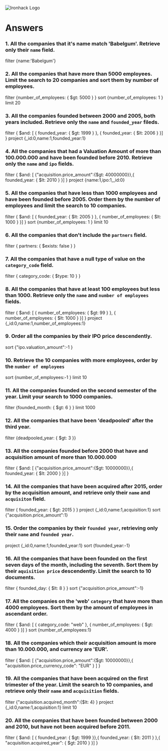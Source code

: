 ![Ironhack Logo](https://i.imgur.com/1QgrNNw.png)

# Answers

### 1. All the companies that it's name match 'Babelgum'. Retrieve only their `name` field.

filter {name:'Babelgum'}

### 2. All the companies that have more than 5000 employees. Limit the search to 20 companies and sort them by **number of employees**.

filter {number_of_employees: { $gt: 5000 } }
sort {number_of_employees: 1 }
limit 20

### 3. All the companies founded between 2000 and 2005, both years included. Retrieve only the `name` and `founded_year` fileds.

filter { $and: [ { founded_year: { $gt: 1999 } }, { founded_year: { $lt: 2006 } }] }
project {_id:0,name:1,founded_year:1}


### 4. All the companies that had a Valuation Amount of more than 100.000.000 and have been founded before 2010. Retrieve only the `name` and `ipo` fields.
filter { $and: [ {"acquisition.price_amount":{$gt: 40000000}},{ founded_year: { $lt: 2010 } }] }
project {name:1,ipo:1,_id:0}

### 5. All the companies that have less than 1000 employees and have been founded before 2005. Order them by the number of employees and limit the search to 10 companies.

filter { $and: [ { founded_year: { $lt: 2005 } }, { number_of_employees: { $lt: 1000 } }] }
sort {number_of_employees: 1 }
limit 10

### 6. All the companies that don't include the `partners` field.

filter { partners: { $exists: false } }

### 7. All the companies that have a null type of value on the `category_code` field.

filter { category_code: { $type: 10  } }

### 8. All the companies that have at least 100 employees but less than 1000. Retrieve only the `name` and `number of employees` fields.

filter { $and: [ { number_of_employees: { $gt: 99 } }, { number_of_employees: { $lt: 1000 } }] }
project {_id:0,name:1,number_of_employees:1}

### 9. Order all the companies by their IPO price descendently.

sort {"ipo.valuation_amount":-1 }

### 10. Retrieve the 10 companies with more employees, order by the `number of employees`

sort {number_of_employees:-1 }
limit 10

### 11. All the companies founded on the second semester of the year. Limit your search to 1000 companies.

filter {founded_month: { $gt: 6 } }
limit 1000

### 12. All the companies that have been 'deadpooled' after the third year.

filter {deadpooled_year: { $gt: 3 }}

### 13. All the companies founded before 2000 that have and acquisition amount of more than 10.000.000

filter { $and: [ {"acquisition.price_amount":{$gt: 10000000}},{ founded_year: { $lt: 2000 } }] }

### 14. All the companies that have been acquired after 2015, order by the acquisition amount, and retrieve only their `name` and `acquisiton` field.
filter { founded_year: { $gt: 2015 } }
project {_id:0,name:1,acquisition:1}
sort {"acquisition.price_amount":1}

### 15. Order the companies by their `founded year`, retrieving only their `name` and `founded year`.

project  {_id:0,name:1,founded_year:1}
sort  {founded_year:-1}

### 16. All the companies that have been founded on the first seven days of the month, including the seventh. Sort them by their `aquisition price` descendently. Limit the search to 10 documents.

filter { founded_day: { $lt: 8 } }
sort {"acquisition.price_amount":-1}

### 17. All the companies on the 'web' `category` that have more than 4000 employees. Sort them by the amount of employees in ascendant order.

filter { $and: [ { category_code: "web" }, { number_of_employees: { $gt: 4000 } }] }
sort {number_of_employees:1}

### 18. All the companies which their acquisition amount is more than 10.000.000, and currency are 'EUR'.

 filter { $and: [ {"acquisition.price_amount":{$gt: 10000000}},{ "acquisition.price_currency_code": "EUR" } ] }

### 19. All the companies that have been acquired on the first trimester of the year. Limit the search to 10 companies, and retrieve only their `name` and `acquisition` fields.

filter  {"acquisition.acquired_month":{$lt: 4} }
project   {_id:0,name:1,acquisition:1}
limit 10
### 20. All the companies that have been founded between 2000 and 2010, but have not been acquired before 2011.

filter  { $and: [ { founded_year: { $gt: 1999 }},{ founded_year: { $lt: 2011 } },{ "acquisition.acquired_year": { $gt: 2010 } }] }